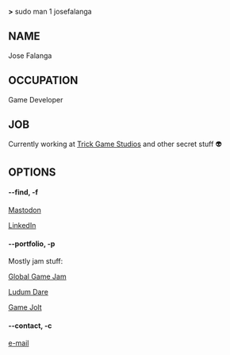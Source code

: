 __>__ sudo man 1 josefalanga

## NAME

Jose Falanga

## OCCUPATION

Game Developer

## JOB

Currently working at [Trick Game Studios](https://www.trickgs.com/) and other secret stuff 👽

## OPTIONS

#### --find, -f

[Mastodon](https://mastodon.gamedev.place/@jose)

[LinkedIn](https://www.linkedin.com/in/jose-falanga/)

#### --portfolio, -p

Mostly jam stuff:

[Global Game Jam](https://globalgamejam.org/users/josefalanga)

[Ludum Dare](https://ldjam.com/users/josefalanga/games)

[Game Jolt](https://gamejolt.com/@josefalanga/games)

#### --contact, -c

[e-mail](mailto:jose.falanga@gmail.com)
